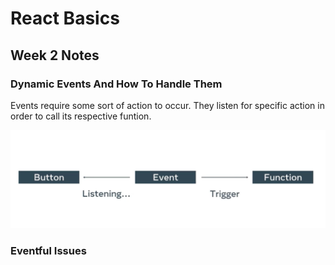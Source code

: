 # React Basics

## Week 2 Notes

### Dynamic Events And How To Handle Them

Events require some sort of action to occur. They listen for specific action in order to call its respective funtion.

![Event Diagram](assets/event-diagram.png "Event Diagram")

### Eventful Issues

